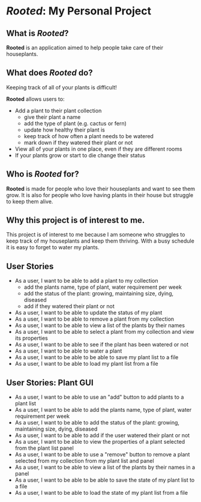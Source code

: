 # *Rooted*: My Personal Project

## What is *Rooted*?
**Rooted** is an application aimed to help people take care
of their houseplants.

## What does *Rooted* do?

Keeping track of all of your plants is difficult!

**Rooted** allows users to:
- Add a plant to their plant collection
  - give their plant a name
  - add the type of plant (e.g. cactus or fern)
  - update how healthy their plant is
  - keep track of how often a plant needs to be watered
  - mark down if they watered their plant or not
- View all of your plants in one place, even if they are different rooms
- If your plants grow or start to die change their status


## Who is *Rooted* for?
**Rooted** is made for people who love their houseplants
and want to see them grow. It is also for people who
love having plants in their house but struggle to keep them alive.

## Why this project is of interest to me.
This project is of interest to me because I am someone who
struggles to keep track of my houseplants and keep them thriving.
With a busy schedule it is easy to forget to water my plants. 

## User Stories

- As a user, I want to be able to add a plant to my collection
  - add the plants name, type of plant, water requirement per week
  - add the status of the plant: growing, maintaining size, dying, diseased
  - add if they watered their plant or not
- As a user, I want to be able to update the status of my plant
- As a user, I want to be able to remove a plant from my collection
- As a user, I want to be able to view a list of the plants by their names
- As a user, I want to be able to select a plant from my collection and view its properties
- As a user, I want to be able to see if the plant has been watered or not
- As a user, I want to be able to water a plant
- As a user, I want to be able to be able to save my plant list to a file
- As a user, I want to be able to load my plant list from a file

## User Stories: Plant GUI
- As a user, I want to be able to use an "add" button to add plants to a plant list 
- As a user, I want to be able to add the plants name, type of plant, water requirement per week
- As a user, I want to be able to add the status of the plant: growing, maintaining size, dying, diseased
- As a user, I want to be able to add if the user watered their plant or not
- As a user, I want to be able to view the properties of a plant selected from the plant list panel
- As a user, I want to be able to use a "remove" button to remove a plant selected from my collection 
  from my plant list and panel
- As a user, I want to be able to view a list of the plants by their names in a panel
- As a user, I want to be able to be able to save the state of my plant list to a file
- As a user, I want to be able to load the state of my plant list from a file

